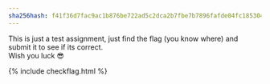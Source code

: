 ```yaml
---
sha256hash: f41f36d7fac9ac1b876be722ad5c2dca2b7fbe7b7896fafde04fc18530485785
---
```


This is just a test assignment, just find the flag (you know where) and submit it to see if its correct.  
Wish you luck :sunglasses:  
<!-- inspect element rocks yo flag{congrats} -->

{% include checkflag.html %}
